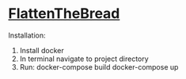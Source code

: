 # [FlattenTheBread](http://flattenthebread.com)

Installation:

1. Install docker
2. In terminal navigate to project directory
3. Run:
	docker-compose build
	docker-compose up
